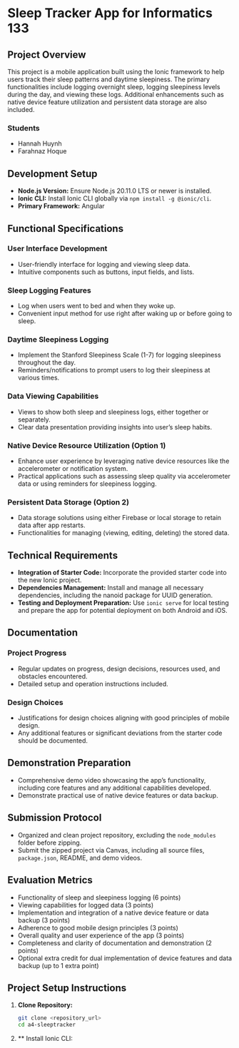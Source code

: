 # Sleep Tracker App for Informatics 133

## Project Overview
This project is a mobile application built using the Ionic framework to help users track their sleep patterns and daytime sleepiness. The primary functionalities include logging overnight sleep, logging sleepiness levels during the day, and viewing these logs. Additional enhancements such as native device feature utilization and persistent data storage are also included.

### Students
- Hannah Huynh
- Farahnaz Hoque

## Development Setup
- **Node.js Version:** Ensure Node.js 20.11.0 LTS or newer is installed.
- **Ionic CLI:** Install Ionic CLI globally via `npm install -g @ionic/cli`.
- **Primary Framework:** Angular

## Functional Specifications

### User Interface Development
- User-friendly interface for logging and viewing sleep data.
- Intuitive components such as buttons, input fields, and lists.

### Sleep Logging Features
- Log when users went to bed and when they woke up.
- Convenient input method for use right after waking up or before going to sleep.

### Daytime Sleepiness Logging
- Implement the Stanford Sleepiness Scale (1-7) for logging sleepiness throughout the day.
- Reminders/notifications to prompt users to log their sleepiness at various times.

### Data Viewing Capabilities
- Views to show both sleep and sleepiness logs, either together or separately.
- Clear data presentation providing insights into user’s sleep habits.

### Native Device Resource Utilization (Option 1)
- Enhance user experience by leveraging native device resources like the accelerometer or notification system.
- Practical applications such as assessing sleep quality via accelerometer data or using reminders for sleepiness logging.

### Persistent Data Storage (Option 2)
- Data storage solutions using either Firebase or local storage to retain data after app restarts.
- Functionalities for managing (viewing, editing, deleting) the stored data.

## Technical Requirements
- **Integration of Starter Code:** Incorporate the provided starter code into the new Ionic project.
- **Dependencies Management:** Install and manage all necessary dependencies, including the nanoid package for UUID generation.
- **Testing and Deployment Preparation:** Use `ionic serve` for local testing and prepare the app for potential deployment on both Android and iOS.

## Documentation

### Project Progress
- Regular updates on progress, design decisions, resources used, and obstacles encountered.
- Detailed setup and operation instructions included.

### Design Choices
- Justifications for design choices aligning with good principles of mobile design.
- Any additional features or significant deviations from the starter code should be documented.

## Demonstration Preparation
- Comprehensive demo video showcasing the app’s functionality, including core features and any additional capabilities developed.
- Demonstrate practical use of native device features or data backup.

## Submission Protocol
- Organized and clean project repository, excluding the `node_modules` folder before zipping.
- Submit the zipped project via Canvas, including all source files, `package.json`, README, and demo videos.

## Evaluation Metrics
- Functionality of sleep and sleepiness logging (6 points)
- Viewing capabilities for logged data (3 points)
- Implementation and integration of a native device feature or data backup (3 points)
- Adherence to good mobile design principles (3 points)
- Overall quality and user experience of the app (3 points)
- Completeness and clarity of documentation and demonstration (2 points)
- Optional extra credit for dual implementation of device features and data backup (up to 1 extra point)

## Project Setup Instructions

1. **Clone Repository:**
   ```bash
   git clone <repository_url>
   cd a4-sleeptracker
2. ** Install Ionic CLI:
